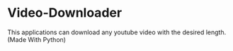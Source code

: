 # Video-Downloader
This applications can download any youtube video with the desired length. (Made With Python)
